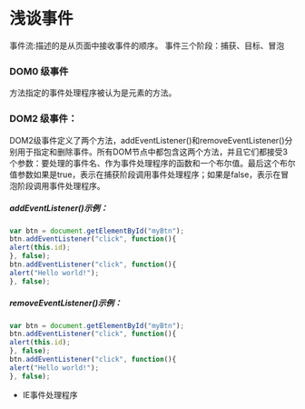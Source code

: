 
# 浅谈事件
事件流:描述的是从页面中接收事件的顺序。
事件三个阶段：捕获、目标、冒泡
### DOM0 级事件
方法指定的事件处理程序被认为是元素的方法。
### DOM2 级事件：
DOM2级事件定义了两个方法，addEventListener()和removeEventListener()分别用于指定和删除事件。所有DOM节点中都包含这两个方法，并且它们都接受3 个参数：要处理的事件名、作为事件处理程序的函数和一个布尔值。最后这个布尔值参数如果是true，表示在捕获阶段调用事件处理程序；如果是false，表示在冒泡阶段调用事件处理程序。
##### addEventListener()示例：
```js
var btn = document.getElementById("myBtn");
btn.addEventListener("click", function(){
alert(this.id);
}, false);
btn.addEventListener("click", function(){
alert("Hello world!");
}, false);
```
##### removeEventListener()示例：
```js
var btn = document.getElementById("myBtn");
btn.addEventListener("click", function(){
alert(this.id);
}, false);
btn.addEventListener("click", function(){
alert("Hello world!");
}, false);
```
* IE事件处理程序
